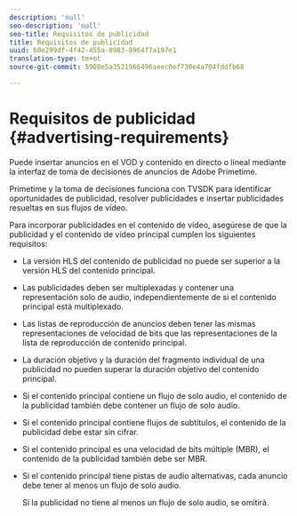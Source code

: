 ```yaml
---
description: 'null'
seo-description: 'null'
seo-title: Requisitos de publicidad
title: Requisitos de publicidad
uuid: 60e299df-4f42-455a-8983-8964f7a197e1
translation-type: tm+mt
source-git-commit: 5908e5a3521966496aeec0ef730e4a704fddfb68

---
```



# Requisitos de publicidad {#advertising-requirements}

Puede insertar anuncios en el VOD y contenido en directo o lineal mediante la interfaz de toma de decisiones de anuncios de Adobe Primetime.

Primetime y la toma de decisiones funciona con TVSDK para identificar oportunidades de publicidad, resolver publicidades e insertar publicidades resueltas en sus flujos de vídeo.

Para incorporar publicidades en el contenido de vídeo, asegúrese de que la publicidad y el contenido de vídeo principal cumplen los siguientes requisitos:

* La versión HLS del contenido de publicidad no puede ser superior a la versión HLS del contenido principal.
* Las publicidades deben ser multiplexadas y contener una representación solo de audio, independientemente de si el contenido principal está multiplexado.
* Las listas de reproducción de anuncios deben tener las mismas representaciones de velocidad de bits que las representaciones de la lista de reproducción de contenido principal.
* La duración objetivo y la duración del fragmento individual de una publicidad no pueden superar la duración objetivo del contenido principal.
* Si el contenido principal contiene un flujo de solo audio, el contenido de la publicidad también debe contener un flujo de solo audio.
* Si el contenido principal contiene flujos de subtítulos, el contenido de la publicidad debe estar sin cifrar.
* Si el contenido principal es una velocidad de bits múltiple (MBR), el contenido de la publicidad también debe ser MBR.
* Si el contenido principal tiene pistas de audio alternativas, cada anuncio debe tener al menos un flujo de solo audio.

   Si la publicidad no tiene al menos un flujo de solo audio, se omitirá.